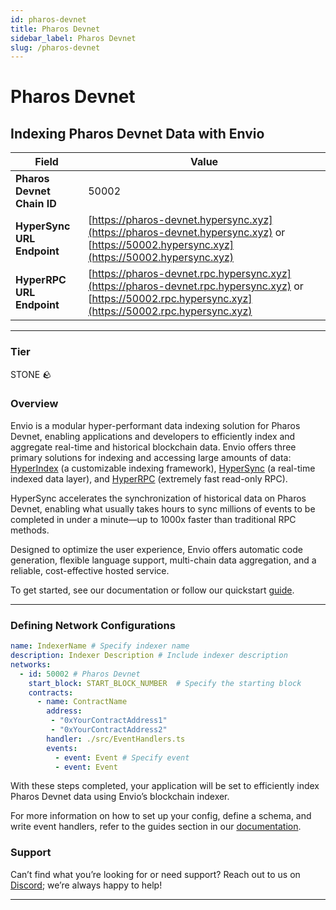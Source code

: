 ```yaml
---
id: pharos-devnet
title: Pharos Devnet
sidebar_label: Pharos Devnet
slug: /pharos-devnet
---
```


# Pharos Devnet

## Indexing Pharos Devnet Data with Envio

| **Field**                     | **Value**                                                                                          |
|-------------------------------|----------------------------------------------------------------------------------------------------|
| **Pharos Devnet Chain ID**     | 50002                                                                                            |
| **HyperSync URL Endpoint**    | [https://pharos-devnet.hypersync.xyz](https://pharos-devnet.hypersync.xyz) or [https://50002.hypersync.xyz](https://50002.hypersync.xyz) |
| **HyperRPC URL Endpoint**     | [https://pharos-devnet.rpc.hypersync.xyz](https://pharos-devnet.rpc.hypersync.xyz) or [https://50002.rpc.hypersync.xyz](https://50002.rpc.hypersync.xyz) |

---

### Tier

STONE 🪨

### Overview

Envio is a modular hyper-performant data indexing solution for Pharos Devnet, enabling applications and developers to efficiently index and aggregate real-time and historical blockchain data. Envio offers three primary solutions for indexing and accessing large amounts of data: [HyperIndex](/docs/HyperIndex/overview) (a customizable indexing framework), [HyperSync](/docs/HyperSync/overview) (a real-time indexed data layer), and [HyperRPC](/docs/HyperRPC/overview-hyperrpc) (extremely fast read-only RPC).

HyperSync accelerates the synchronization of historical data on Pharos Devnet, enabling what usually takes hours to sync millions of events to be completed in under a minute—up to 1000x faster than traditional RPC methods.

Designed to optimize the user experience, Envio offers automatic code generation, flexible language support, multi-chain data aggregation, and a reliable, cost-effective hosted service.

To get started, see our documentation or follow our quickstart [guide](/docs/HyperIndex/contract-import).

---

### Defining Network Configurations

```yaml
name: IndexerName # Specify indexer name
description: Indexer Description # Include indexer description
networks:
  - id: 50002 # Pharos Devnet  
    start_block: START_BLOCK_NUMBER  # Specify the starting block
    contracts:
      - name: ContractName
        address:
         - "0xYourContractAddress1"
         - "0xYourContractAddress2"
        handler: ./src/EventHandlers.ts
        events:
          - event: Event # Specify event
          - event: Event
```

With these steps completed, your application will be set to efficiently index Pharos Devnet data using Envio’s blockchain indexer.

For more information on how to set up your config, define a schema, and write event handlers, refer to the guides section in our [documentation](/docs/HyperIndex/configuration-file).

### Support

Can’t find what you’re looking for or need support? Reach out to us on [Discord](https://discord.com/invite/Q9qt8gZ2fX); we’re always happy to help!

---
